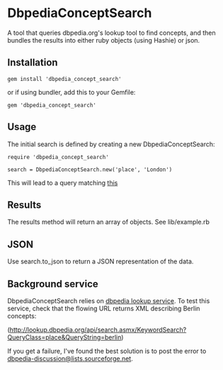DbpediaConceptSearch
====================

A tool that queries dbpedia.org's lookup tool to find concepts, and then
bundles the results into either ruby objects (using Hashie) or json.

Installation
------------

    gem install 'dbpedia_concept_search'

or if using bundler, add this to your Gemfile:

    gem 'dbpedia_concept_search'


Usage
-----

The initial search is defined by creating a new DbpediaConceptSearch:

    require 'dbpedia_concept_search'

    search = DbpediaConceptSearch.new('place', 'London')

This will lead to a query matching [this](http://lookup.dbpedia.org/api/search.asmx/KeywordSearch?QueryClass=place&QueryString=London)

Results
-------

The results method will return an array of objects. See lib/example.rb

JSON
----

Use search.to_json to return a JSON representation of the data.

Background service
------------------

DbpediaConceptSearch relies on [dbpedia lookup service](http://wiki.dbpedia.org/Lookup?show_files=1). 
To test this service, check that the flowing URL returns XML describing Berlin concepts:

(http://lookup.dbpedia.org/api/search.asmx/KeywordSearch?QueryClass=place&QueryString=berlin)

If you get a failure, I've found the best solution is to post the error to
dbpedia-discussion@lists.sourceforge.net.

